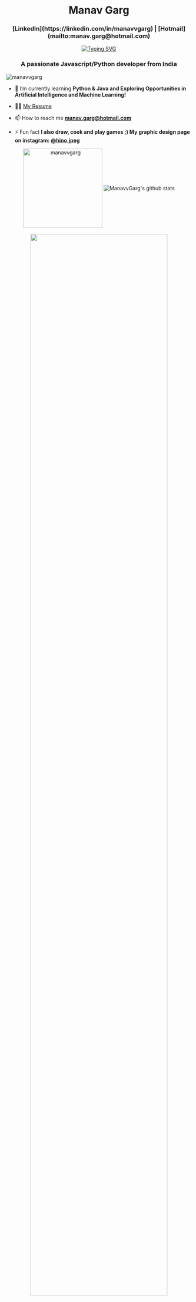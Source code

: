 <h1 align="center">Manav Garg</h1>
<h3 align="center"> [LinkedIn](https://linkedin.com/in/manavvgarg) | [Hotmail](mailto:manav.garg@hotmail.com) </h3>

<p align="center">
  <a href="https://git.io/typing-svg"><img src="https://readme-typing-svg.demolab.com?font=Montserrat&weight=700&size=22&duration=3000&pause=1000&color=99F704&background=FF000000&center=true&vCenter=true&width=435&lines=Developer.;Designer.;Dreamer." alt="Typing SVG" /></a>
</p>

<h3 align="center">A passionate Javascript/Python developer from India</h3>

<p align="left"> <img src="https://komarev.com/ghpvc/?username=manavvgarg" alt="manavvgarg" /> </p>

- 🌱 I’m currently learning **Python & Java and Exploring Opportunities in Artificial Intelligence and Machine Learning!**

- 👨‍💻 [My Resume](https://github.com/ManavvGarg/Resume/blob/main/Resume_Manav_Garg.pdf)

- 📫 How to reach me **manav.garg@hotmail.com**

- ⚡ Fun fact **I also draw, cook and play games ;) My graphic design page on instagram: [@hino.jpeg](https://instagram.com/hino.jpeg)**

<p align="center" width="100%">
  
  <img align="center" src="https://github-readme-stats.vercel.app/api?username=manavvgarg&show_icons=true&theme=chartreuse-dark&include_all_commits=true" alt="manavvgarg" height="215" />
<img align="center" src="https://github-readme-stats.vercel.app/api/top-langs/?username=ManavvGarg&hide=lua&theme=chartreuse-dark&layout=donut" alt="ManavvGarg's github stats" />
  <br/><br/>
<img align="center" src="https://github-profile-trophy.vercel.app/?username=manavvgarg&theme=juicyfresh&row=1" width="86%">

</p>
